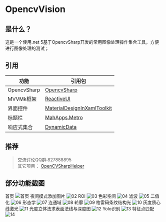 # OpencvVision
## 是什么？
这是一个使用.net 5基于OpencvSharp开发的常用图像处理操作集合工具，方便进行图像处理的测试；

## 引用
|功能|引用包|
|--|--|
|OpencvSharp|[OpencvSharp](https://github.com/shimat/opencvsharp_samples)|
|MVVMk框架|[ReactiveUI](https://github.com/reactiveui/ReactiveUI)|
|界面控件|[MaterialDesignInXamlToolkit](https://github.com/MaterialDesignInXAML/MaterialDesignInXamlToolkit) |
|标题栏|[MahApps.Metro](https://github.com/MahApps/MahApps.Metro)|
|响应式集合|[DynamicData](https://github.com/reactivemarbles/DynamicData)|

## 推荐
>交流讨论QQ群:827888895  
其它项目： 
[OpenCVSharpHelper](https://gitee.com/tfarcraw/opencvsharphelper)

## 部分功能截图
首页
![首页](Img/00.jpg)
夜间模式添加图片
![02](Img/02.jpg)
ROI
![03](Img/03.jpg)
色彩空间
![04](Img/04.jpg)
滤波
![05](Img/05.jpg)
二值化
![06](Img/06.jpg)
形态学
![07](Img/07.jpg)
连通域
![08](Img/08.jpg)
轮廓
![09](Img/09.jpg)
格雷码条纹结构光
![10](Img/10.jpg)
灰度质心线激光
![11](Img/11.jpg)
光度立体法求表面法线与深度图
![12](Img/12.jpg)
Yolo识别
![13](Img/13.jpg)
特征点匹配
![14](Img/14.jpg)